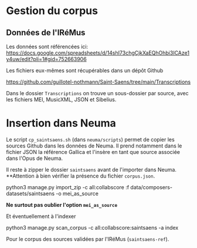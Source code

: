 # Gestion du corpus

## Données de l'IRéMus

Les données sont référencées ici: https://docs.google.com/spreadsheets/d/14shI73chgCjkXaEQhOhbi3ICAze1y4uw/edit?pli=1#gid=752663906

Les fichiers eux-mêmes sont récupérables dans un dépôt Github

https://github.com/guillotel-nothmann/Saint-Saens/tree/main/Transcriptions

Dans le dossier ```Transcriptions``` on trouve un sous-dossier par source, avec les fichiers MEI, MusicXML, JSON et Sibelius.

Insertion dans Neuma
====================

Le script ```cp_saintsaens.sh``` (dans ```neuma/scripts```) permet de copier les sources Github dans les données de Neuma. Il prend notamment dans le fichier JSON la référence Gallica et l'insère en tant que source associée dans l'Opus de Neuma.

Il reste à zipper le dossier ```saintsaens``` avant de l'importer dans Neuma. **Attention à bien vérifier la présence du fichier ```corpus.json```.

  python3 manage.py import_zip -c all:collabscore :f data/composers-datasets/saintsaens  -o mei_as_source

**Ne surtout pas oublier l'option ```mei_as_source```**

Et éventuellement à l'indexer

  python3 manage.py scan_corpus -c all:collabscore:saintsaens -a index

Pour le corpus des sources validées par l'IRéMus (```saintsaens-ref```).  


